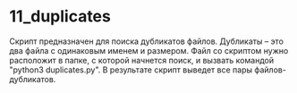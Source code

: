 # 11_duplicates
Скрипт предназначен для поиска дубликатов файлов.
Дубликаты – это два файла с одинаковым именем и размером.
Файл со скриптом нужно расположит в папке, с которой начнется поиск, и вызвать командой "python3 duplicates.py".
В результате скрипт выведет все пары файлов-дубликатов.


